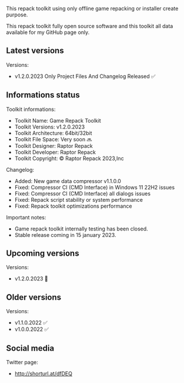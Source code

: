 This repack toolkit using only offline game repacking or installer create purpose.

This repack toolkit fully open source software and this toolkit all data available for my GitHub page only.

Latest versions
-----------------------------------------------
Versions:
- v1.2.0.2023 Only Project Files And Changelog Released ✅

Informations status
-----------------------------------------------
Toolkit informations:
- Toolkit Name: Game Repack Toolkit
- Toolkit Versions: v1.2.0.2023
- Toolkit Architecture: 64bit/32bit
- Toolkit File Space: Very soon 🔜
- Toolkit Designer: Raptor Repack
- Toolkit Developer: Raptor Repack
- Toolkit Copyright: © Raptor Repack 2023,Inc

Changelog:
- Added: New game data compressor v1.1.0.0
- Fixed: Compressor CI (CMD Interface) in Windows 11 22H2 issues
- Fixed: Compressor CI (CMD Interface) all dialogs issues
- Fixed: Repack script stability or system performance
- Fixed: Repack toolkit optimizations performance

Important notes:

- Game repack toolkit internally testing has been closed.
- Stable release coming in 15 january 2023.

Upcoming versions
-----------------------------------------------
Versions:
- v1.2.0.2023 📌

Older versions
-----------------------------------------------
Versions:
- v1.1.0.2022 ✅
- v1.0.0.2022 ✅

Social media
-----------------------------------------------
Twitter page:
- http://shorturl.at/dfDEQ
